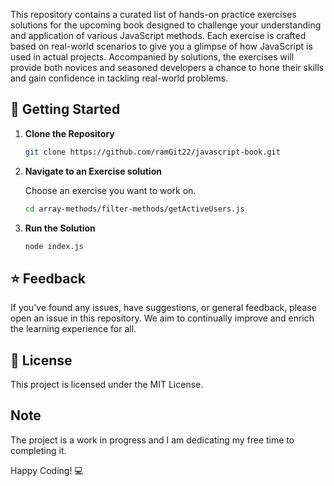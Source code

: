 
This repository contains a curated list of hands-on practice exercises solutions for the upcoming book designed to challenge your understanding and application of various JavaScript methods. Each exercise is crafted based on real-world scenarios to give you a glimpse of how JavaScript is used in actual projects. Accompanied by solutions, the exercises will provide both novices and seasoned developers a chance to hone their skills and gain confidence in tackling real-world problems.

## :rocket: Getting Started

1. **Clone the Repository**

   ```bash
   git clone https://github.com/ramGit22/javascript-book.git
   ```

2. **Navigate to an Exercise solution**

   Choose an exercise you want to work on. 
   ```bash
   cd array-methods/filter-methods/getActiveUsers.js
   ```

3. **Run the Solution**

      ```bash
   node index.js
   ```

   
## :star: Feedback

If you've found any issues, have suggestions, or general feedback, please open an issue in this repository. We aim to continually improve and enrich the learning experience for all.

## :bookmark_tabs: License

This project is licensed under the MIT License. 

## Note
The project is a work in progress and I am dedicating my free time to completing it.

Happy Coding! :computer:
